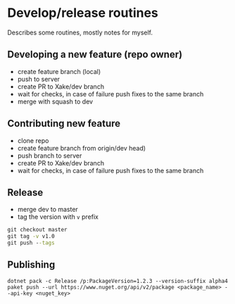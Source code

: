 # Develop/release routines

Describes some routines, mostly notes for myself.

## Developing a new feature (repo owner)

* create feature branch (local)
* push to server
* create PR to Xake/dev branch
* wait for checks, in case of failure push fixes to the same branch
* merge with squash to dev

## Contributing new feature

* clone repo
* create feature branch from origin/dev head)
* push branch to server
* create PR to Xake/dev branch
* wait for checks, in case of failure push fixes to the same branch

## Release

* merge dev to master
* tag the version with `v` prefix

```cmd
git checkout master
git tag -v v1.0
git push --tags
```

## Publishing

```
dotnet pack -c Release /p:PackageVersion=1.2.3 --version-suffix alpha4
paket push --url https://www.nuget.org/api/v2/package <package_name> --api-key <nuget_key>

```